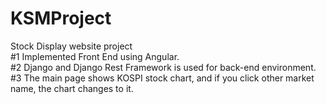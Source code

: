 # KSMProject

Stock Display website project<br>
#1 Implemented Front End using Angular.<br>
#2 Django and Django Rest Framework is used for back-end environment.<br>
#3 The main page shows KOSPI stock chart, and if you click other market name, the chart changes to it. 
